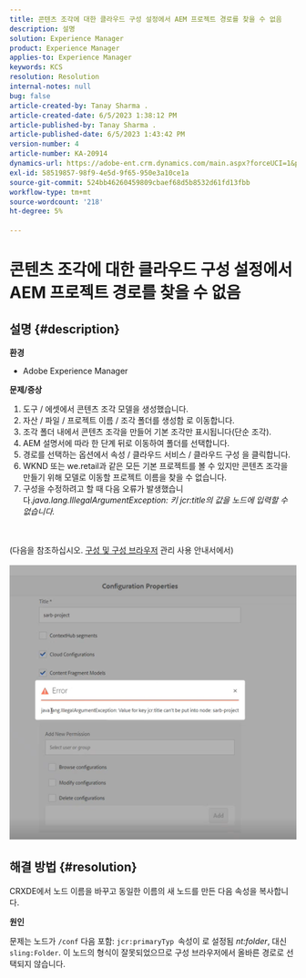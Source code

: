 ```yaml
---
title: 콘텐츠 조각에 대한 클라우드 구성 설정에서 AEM 프로젝트 경로를 찾을 수 없음
description: 설명
solution: Experience Manager
product: Experience Manager
applies-to: Experience Manager
keywords: KCS
resolution: Resolution
internal-notes: null
bug: false
article-created-by: Tanay Sharma .
article-created-date: 6/5/2023 1:38:12 PM
article-published-by: Tanay Sharma .
article-published-date: 6/5/2023 1:43:42 PM
version-number: 4
article-number: KA-20914
dynamics-url: https://adobe-ent.crm.dynamics.com/main.aspx?forceUCI=1&pagetype=entityrecord&etn=knowledgearticle&id=01bdb936-a603-ee11-8f6e-6045bd006b4b
exl-id: 58519857-98f9-4e5d-9f65-950e3a10ce1a
source-git-commit: 524bb46260459809cbaef68d5b8532d61fd13fbb
workflow-type: tm+mt
source-wordcount: '218'
ht-degree: 5%

---
```


# 콘텐츠 조각에 대한 클라우드 구성 설정에서 AEM 프로젝트 경로를 찾을 수 없음

## 설명 {#description}


<b>환경</b>

- Adobe Experience Manager


<b>문제/증상</b>

1. 도구 / 에셋에서 콘텐츠 조각 모델을 생성했습니다.
2. 자산 / 파일 / 프로젝트 이름 / 조각 폴더를 생성함 로 이동합니다.
3. 조각 폴더 내에서 콘텐츠 조각을 만들어 기본 조각만 표시됩니다(단순 조각).
4. AEM 설명서에 따라 한 단계 뒤로 이동하여 폴더를 선택합니다.
5. 경로를 선택하는 옵션에서 속성 / 클라우드 서비스 / 클라우드 구성 을 클릭합니다.
6. WKND 또는 we.retail과 같은 모든 기본 프로젝트를 볼 수 있지만 콘텐츠 조각을 만들기 위해 모델로 이동할 프로젝트 이름을 찾을 수 없습니다.
7. 구성을 수정하려고 할 때 다음 오류가 발생했습니다.*java.lang.IllegalArgumentException: 키 jcr:title의 값을 노드에 입력할 수 없습니다.*

<br><br>(다음을 참조하십시오. [구성 및 구성 브라우저](https://experienceleague.adobe.com/docs/experience-manager-65/administering/introduction/configurations.html?lang=en) 관리 사용 안내서에서)<br><br>![](assets/___05bdb936-a603-ee11-8f6e-6045bd006b4b___.png)<br>

## 해결 방법 {#resolution}


CRXDE에서 노드 이름을 바꾸고 동일한 이름의 새 노드를 만든 다음 속성을 복사합니다.

<b>원인</b>

문제는 노드가 `/conf` 다음 포함: `jcr:primaryTyp `속성이 로 설정됨 *nt:folder*, 대신 `sling:Folder`.
이 노드의 형식이 잘못되었으므로 구성 브라우저에서 올바른 경로로 선택되지 않습니다.
